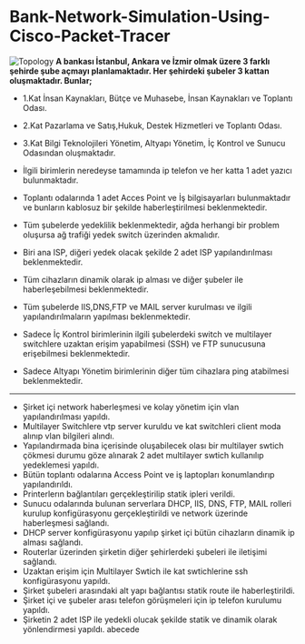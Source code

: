 # Bank-Network-Simulation-Using-Cisco-Packet-Tracer
![Topology](Topology.png)
 **A bankası İstanbul, Ankara ve İzmir olmak üzere 3 farklı şehirde şube açmayı planlamaktadır. Her şehirdeki şubeler 3 kattan oluşmaktadır. Bunlar;** 
- 1.Kat İnsan Kaynakları, Bütçe ve Muhasebe, İnsan Kaynakları ve Toplantı Odası.
- 2.Kat Pazarlama ve Satış,Hukuk, Destek Hizmetleri ve Toplantı Odası.
- 3.Kat Bilgi Teknolojileri Yönetim, Altyapı Yönetim, İç Kontrol ve Sunucu Odasından oluşmaktadır.

- İlgili birimlerin neredeyse tamamında ip telefon ve her katta 1 adet yazıcı bulunmaktadır.
- Toplantı odalarında 1 adet Acces Point ve İş bilgisayarları bulunmaktadır ve bunların kablosuz bir şekilde haberleştirilmesi beklenmektedir.
- Tüm şubelerde yedeklilik beklenmektedir, ağda herhangi bir problem oluşursa ağ trafiği yedek switch üzerinden akmalıdır.
- Biri ana ISP, diğeri yedek olacak şekilde 2 adet ISP yapılandırılması beklenmektedir.
- Tüm cihazların dinamik olarak ip alması ve diğer şubeler ile haberleşebilmesi beklenmektedir.
- Tüm şubelerde IIS,DNS,FTP ve MAIL server kurulması ve ilgili yapılandırılmaların yapılması beklenmektedir.
- Sadece İç Kontrol birimlerinin ilgili şubelerdeki switch ve multilayer switchlere uzaktan erişim yapabilmesi (SSH) ve FTP sunucusuna erişebilmesi beklenmektedir.
- Sadece Altyapı Yönetim birimlerinin diğer tüm cihazlara ping atabilmesi beklenmektedir.



--------------------------------------------------------------------------------------------------------------------------

- Şirket içi network haberleşmesi ve kolay yönetim için vlan yapılandırılması yapıldı.
- Multilayer Switchlere vtp server kuruldu ve kat switchleri client moda alınıp vlan bilgileri alındı.
- Yapılandırmada bina içerisinde oluşabilecek olası bir multilayer swtich çökmesi durumu göze alınarak 2 adet multilayer swtich kullanılıp yedeklemesi yapıldı.
- Bütün toplantı odalarına Access Point ve iş laptopları konumlandırıp yapılandırıldı.
- Printerlerın bağlantıları gerçekleştirilip statik ipleri verildi.
- Sunucu odalarında bulunan serverlara DHCP, IIS, DNS, FTP, MAIL rolleri kurulup konfigürasyonu gerçekleştirildi ve network üzerinde haberleşmesi sağlandı.
- DHCP server konfigürasyonu yapılıp şirket içi bütün cihazların dinamik ip alması sağlandı.
- Routerlar üzerinden şirketin diğer şehirlerdeki şubeleri ile iletişimi sağlandı.
- Uzaktan erişim için Multilayer Swtich ile kat swtichlerine ssh konfigürasyonu yapıldı.
- Şirket şubeleri arasındaki alt yapı bağlantısı statik route ile haberleştirildi.
- Şirket içi ve şubeler arası telefon görüşmeleri için ip telefon kurulumu yapıldı.
- Şirketin 2 adet ISP ile yedekli olucak şekilde statik ve dinamik olarak yönlendirmesi yapıldı.
abecede
